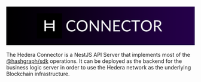 ![](./img/logo-with-background.png)

The Hedera Connector is a NestJS API Server that implements most of the [@hashgraph/sdk](https://www.npmjs.com/package/@hashgraph/sdk) operations. It can be deployed as the backend for the business logic server in order to use the Hedera network as the underlying Blockchain infrastructure.
